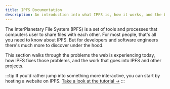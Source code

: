 ```yaml
---
title: IPFS Documentation
description: An introduction into what IPFS is, how it works, and the benefits it presents.
---
```


The InterPlanetary File System (IPFS) is a set of tools and processes that computers user to share files with each other. For most people, that's all you need to know about IPFS. But for developers and software engineers there's much more to discover under the hood.

This section walks through the problems the web is experiencing today, how IPFS fixes those problems, and the work that goes into IPFS and other projects.

:::tip
If you'd rather jump into something more interactive, you can start by hosting a website on IPFS. [Take a look at the tutorial →](how-to/host-single-page-site/)
:::
